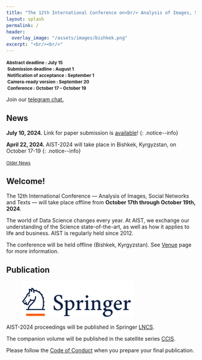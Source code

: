 ```yaml
---
title: "The 12th International Conference on<br/> Analysis of Images, Social Networks and Texts"
layout: splash
permalink: /
header:
  overlay_image: "/assets/images/bishkek.png"
excerpt: "<br/><br/>"
---
```

<div class="text-center">
    <span style="font-weight: bold; font-size: smaller;">
    Abstract deadline : July 15<br/>&nbsp;Submission deadline : August 1 <br/>&nbsp;Notification of acceptance : September 1<br/>&nbsp;Camera-ready version : September 20<br/>&nbsp;Conference : October 17 &ndash; October 19</span>
    <br/>  
</div>

Join our <a href="https://t.me/+RK3hR9_UClkoFHc2">telegram chat.</a>

<h2>News</h2>

**July 10, 2024.** Link for paper submission is [available](https://openreview.net/group?id=aistconf.org/AIST/2024/Conference)!
{: .notice--info}

**April 22, 2024.** AIST-2024 will take place in Bishkek, Kyrgyzstan, on October 17-19
{: .notice--info}

<div class="text-center">
    <a href="/archive/" style="font-size: smaller; font-decoration: italic;">Older News</a>
</div>

<h2>Welcome!</h2>

The 12th International Conference — Analysis of Images, Social Networks and Texts — will take place offline from <b>October 17th through October 19th, 2024</b>.

The world of Data Science changes every year. At AIST, we exchange our understanding of the Science state-of-the-art, as well as how it applies to life and business. AIST is regularly held since 2012.

The conference will be held offline (Bishkek, Kyrgyzstan). See [Venue](/venue/) page for more information. 

<h2>Publication</h2>

<figure>
  <a href="https://www.springer.com"><img style="width:300px;" src="/assets/images/springer.png"></a>
</figure>


AIST-2024 proceedings will be published in Springer <a href="https://www.springer.com/series/558">LNCS</a>.

The companion volume will be published in the satellite series [CCIS](https://www.springer.com/series/7899).

Please follow the [Code of Conduct](https://www.springernature.com/gp/authors/book-authors-code-of-conduct) when you prepare your final publication.


<!-- ВК9173 -->
